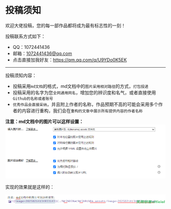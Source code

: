 # 投稿须知

欢迎大佬投稿，您的每一部作品都将成为最有标志性的一刻！

投稿联系方式如下：

- QQ：1072441436
- 邮箱：1072441436@qq.com
- 点击直接加我好友：https://qm.qq.com/q/U9YDo0K5EK

----

投稿须知内容：

- 投稿采用`md文档`的格式，md文档中的`图片采用相对路径`的方式，`打包投递`
- 投稿采用的名字为您`全网通用网名`，增加您的辨识度和名气，或者直接使用`Github的名称或者账号`
- `优秀作品会直接采纳`，并且附上作者的名称，作品预期不高的可能会采用多个作者的内容进行重构，我们会在`重构的文章中展示所有提供内容的作者名称`

**注意：md文档中的图片可以这样设置：**
![image-20250214134933143](./%E5%85%AC%E5%91%8A.assets/image-20250214134933143.png)

实现的效果就是这样的：

![image-20250214135020140](./%E5%85%AC%E5%91%8A.assets/image-20250214135020140.png)